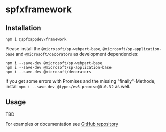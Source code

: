 # spfxframework

## Installation

`npm i @spfxappdev/framework`

Please install the `@microsoft/sp-webpart-base`,  `@microsoft/sp-application-base` and `@microsoft/decorators` as development dependencies:

```
npm i --save-dev @microsoft/sp-webpart-base
npm i --save-dev @microsoft/sp-application-base
npm i --save-dev @microsoft/decorators
```


If you get some errors with Promises and the missing "finally"-Methode, install `npm i --save-dev @types/es6-promise@0.0.32` as well. 

## Usage

TBD

For examples or documentation see [GitHub repository](https://github.com/SPFxAppDev/spfxframework#readme)